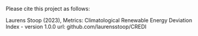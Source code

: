 Please cite this project as follows:

Laurens Stoop (2023),  Metrics: Climatological Renewable Energy Deviation Index - version 1.0.0 url: github.com/laurensstoop/CREDI
